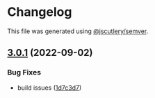 # Changelog

This file was generated using [@jscutlery/semver](https://github.com/jscutlery/semver).

## [3.0.1](https://github.com/ng-maps/ng-maps/compare/core-3.0.0...core-3.0.1) (2022-09-02)


### Bug Fixes

* build issues ([1d7c3d7](https://github.com/ng-maps/ng-maps/commit/1d7c3d7e3c1ebef586a4249cfb8add671f610529))
